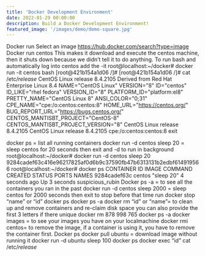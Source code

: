 ```yaml
---
title: 'Docker Development Environment'
date: 2022-01-29 00:00:00
description: Build a Docker Development Environment!
featured_image: '/images/demo/demo-square.jpg'
---
```

Docker run
Select an image https://hub.docker.com/search?type=image
Docker run centos
This makes it download and execute the centos machine, then it shuts down because we didn’t tell it to do anything.
To run bash and automatically log into centos add the -it
root@localhost:~/docker# docker run -it centos bash
[root@421b154a1d06 /]#
[root@421b154a1d06 /]# cat /etc/*release*
CentOS Linux release 8.4.2105
Derived from Red Hat Enterprise Linux 8.4
NAME="CentOS Linux"
VERSION="8"
ID="centos"
ID_LIKE="rhel fedora"
VERSION_ID="8"
PLATFORM_ID="platform:el8"
PRETTY_NAME="CentOS Linux 8"
ANSI_COLOR="0;31"
CPE_NAME="cpe:/o:centos:centos:8"
HOME_URL="https://centos.org/"
BUG_REPORT_URL="https://bugs.centos.org/"
CENTOS_MANTISBT_PROJECT="CentOS-8"
CENTOS_MANTISBT_PROJECT_VERSION="8"
CentOS Linux release 8.4.2105
CentOS Linux release 8.4.2105
cpe:/o:centos:centos:8
exit

docker ps = list all running containers
docker run -d centos sleep 20 = sleep centos for 20 seconds then exit and -d to run in background
root@localhost:~/docker# docker run -d centos sleep 20
9284cadef63c416e96217825af0d6b9c37590fb47b6313131b2edbf614919566
root@localhost:~/docker# docker ps
CONTAINER ID   IMAGE     COMMAND      CREATED         STATUS         PORTS     NAMES
9284cadef63c   centos    "sleep 20"   4 seconds ago   Up 3 seconds             suspicious_rubin
Docker ps -a = to see all the containers you ran in the past
docker run -d centos sleep 2000 = sleep centos for 2000 seconds then exit
to stop before that time run 
docker stop “name” or “id”
docker ps
docker ps -a
docker rm “id” or “name”= to clean up and remove containers and re-claim disk space
you can also provide the first 3 letters if there unique
docker rm 878 998 765
docker ps -a
docker images =  to see your images you have on your localmachine
docker rmi centos= to remove the image, if a container is using it, you have to remove the container first.
Docker ps
docker pull ubuntu = download image without running it
docker run -d ubuntu sleep 100
docker ps
docker exec “id” cat /etc/*release*
